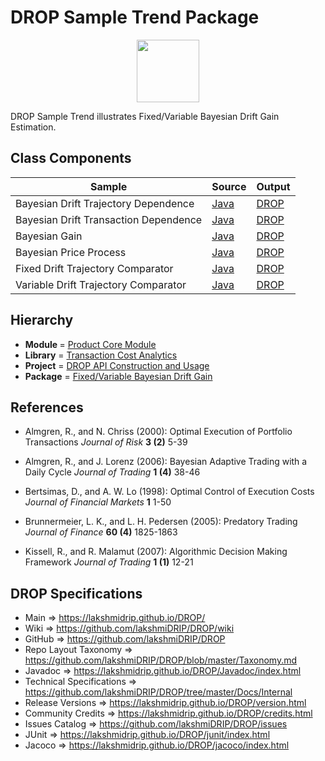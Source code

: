 # DROP Sample Trend Package

<p align="center"><img src="https://github.com/lakshmiDRIP/DROP/blob/master/DRIP_Logo.gif?raw=true" width="100"></p>

DROP Sample Trend illustrates Fixed/Variable Bayesian Drift Gain Estimation.


## Class Components

 |     Sample     | Source | Output |
 |----------------|--------|--------|
 | Bayesian Drift Trajectory Dependence | [Java](https://github.com/lakshmiDRIP/DROP/tree/master/src/main/java/org/drip/sample/trend/BayesianDriftTrajectoryDependence.java) | [DROP](https://github.com/lakshmiDRIP/DROP/blob/master/drop/org/drip/sample/trend/BayesianDriftTrajectoryDependence.drop) |
 | Bayesian Drift Transaction Dependence | [Java](https://github.com/lakshmiDRIP/DROP/tree/master/src/main/java/org/drip/sample/trend/BayesianDriftTransactionDependence.java) | [DROP](https://github.com/lakshmiDRIP/DROP/blob/master/drop/org/drip/sample/trend/BayesianDriftTransactionDependence.drop) |
 | Bayesian Gain | [Java](https://github.com/lakshmiDRIP/DROP/tree/master/src/main/java/org/drip/sample/trend/BayesianGain.java) | [DROP](https://github.com/lakshmiDRIP/DROP/blob/master/drop/org/drip/sample/trend/BayesianGain.drop) |
 | Bayesian Price Process | [Java](https://github.com/lakshmiDRIP/DROP/tree/master/src/main/java/org/drip/sample/trend/BayesianPriceProcess.java) | [DROP](https://github.com/lakshmiDRIP/DROP/blob/master/drop/org/drip/sample/trend/BayesianPriceProcess.drop) |
 | Fixed Drift Trajectory Comparator | [Java](https://github.com/lakshmiDRIP/DROP/tree/master/src/main/java/org/drip/sample/trend/FixedDriftTrajectoryComparator.java) | [DROP](https://github.com/lakshmiDRIP/DROP/blob/master/drop/org/drip/sample/trend/FixedDriftTrajectoryComparator.drop) |
 | Variable Drift Trajectory Comparator | [Java](https://github.com/lakshmiDRIP/DROP/tree/master/src/main/java/org/drip/sample/trend/VariableDriftTrajectoryComparator.java) | [DROP](https://github.com/lakshmiDRIP/DROP/blob/master/drop/org/drip/sample/trend/VariableDriftTrajectoryComparator.drop) |


## Hierarchy

 <ul>
	<li><b>Module </b> = <a href = "https://github.com/lakshmiDRIP/DROP/tree/master/ProductCore.md">Product Core Module</a></li>
	<li><b>Library</b> = <a href = "https://github.com/lakshmiDRIP/DROP/tree/master/TransactionCostAnalyticsLibrary.md">Transaction Cost Analytics</a></li>
	<li><b>Project</b> = <a href = "https://github.com/lakshmiDRIP/DROP/tree/master/src/main/java/org/drip/sample/README.md">DROP API Construction and Usage</a></li>
	<li><b>Package</b> = <a href = "https://github.com/lakshmiDRIP/DROP/tree/master/src/main/java/org/drip/sample/trend/README.md">Fixed/Variable Bayesian Drift Gain</a></li>
 </ul>


## References

 * Almgren, R., and N. Chriss (2000): Optimal Execution of Portfolio Transactions <i>Journal of Risk</i> <b>3 (2)</b> 5-39

 * Almgren, R., and J. Lorenz (2006): Bayesian Adaptive Trading with a Daily Cycle <i>Journal of Trading</i> <b>1 (4)</b> 38-46

 * Bertsimas, D., and A. W. Lo (1998): Optimal Control of Execution Costs <i>Journal of Financial Markets</i> <b>1</b> 1-50

 * Brunnermeier, L. K., and L. H. Pedersen (2005): Predatory Trading <i>Journal of Finance</i> <b>60 (4)</b> 1825-1863

 * Kissell, R., and R. Malamut (2007): Algorithmic Decision Making Framework <i>Journal of Trading</i> <b>1 (1)</b> 12-21


## DROP Specifications

 * Main                     => https://lakshmidrip.github.io/DROP/
 * Wiki                     => https://github.com/lakshmiDRIP/DROP/wiki
 * GitHub                   => https://github.com/lakshmiDRIP/DROP
 * Repo Layout Taxonomy     => https://github.com/lakshmiDRIP/DROP/blob/master/Taxonomy.md
 * Javadoc                  => https://lakshmidrip.github.io/DROP/Javadoc/index.html
 * Technical Specifications => https://github.com/lakshmiDRIP/DROP/tree/master/Docs/Internal
 * Release Versions         => https://lakshmidrip.github.io/DROP/version.html
 * Community Credits        => https://lakshmidrip.github.io/DROP/credits.html
 * Issues Catalog           => https://github.com/lakshmiDRIP/DROP/issues
 * JUnit                    => https://lakshmidrip.github.io/DROP/junit/index.html
 * Jacoco                   => https://lakshmidrip.github.io/DROP/jacoco/index.html
